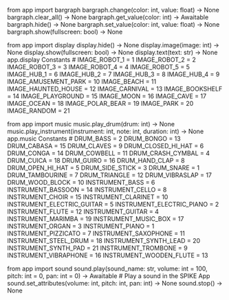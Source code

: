 from app import bargraph
bargraph.change(color: int, value: float) -> None
bargraph.clear_all() -> None
bargraph.get_value(color: int) -> Awaitable
bargraph.hide() -> None
bargraph.set_value(color: int, value: float) -> None
bargraph.show(fullscreen: bool) -> None


from app import display
display.hide() -> None
display.image(image: int) -> None
display.show(fullscreen: bool) -> None
display.text(text: str) -> None
app.display Constants # IMAGE_ROBOT_1 = 1 IMAGE_ROBOT_2 = 2 IMAGE_ROBOT_3 = 3 IMAGE_ROBOT_4 = 4 IMAGE_ROBOT_5 = 5 IMAGE_HUB_1 = 6 IMAGE_HUB_2 = 7 IMAGE_HUB_3 = 8 IMAGE_HUB_4 = 9 IMAGE_AMUSEMENT_PARK = 10 IMAGE_BEACH = 11 IMAGE_HAUNTED_HOUSE = 12 IMAGE_CARNIVAL = 13 IMAGE_BOOKSHELF = 14 IMAGE_PLAYGROUND = 15 IMAGE_MOON = 16 IMAGE_CAVE = 17 IMAGE_OCEAN = 18 IMAGE_POLAR_BEAR = 19 IMAGE_PARK = 20 IMAGE_RANDOM = 21


from app import music
music.play_drum(drum: int) -> None
music.play_instrument(instrument: int, note: int, duration: int) -> None
app.music Constants # DRUM_BASS = 2 DRUM_BONGO = 13 DRUM_CABASA = 15 DRUM_CLAVES = 9 DRUM_CLOSED_HI_HAT = 6 DRUM_CONGA = 14 DRUM_COWBELL = 11 DRUM_CRASH_CYMBAL = 4 DRUM_CUICA = 18 DRUM_GUIRO = 16 DRUM_HAND_CLAP = 8 DRUM_OPEN_HI_HAT = 5 DRUM_SIDE_STICK = 3 DRUM_SNARE = 1 DRUM_TAMBOURINE = 7 DRUM_TRIANGLE = 12 DRUM_VIBRASLAP = 17 DRUM_WOOD_BLOCK = 10 INSTRUMENT_BASS = 6 INSTRUMENT_BASSOON = 14 INSTRUMENT_CELLO = 8 INSTRUMENT_CHOIR = 15 INSTRUMENT_CLARINET = 10 INSTRUMENT_ELECTRIC_GUITAR = 5 INSTRUMENT_ELECTRIC_PIANO = 2 INSTRUMENT_FLUTE = 12 INSTRUMENT_GUITAR = 4 INSTRUMENT_MARIMBA = 19 INSTRUMENT_MUSIC_BOX = 17 INSTRUMENT_ORGAN = 3 INSTRUMENT_PIANO = 1 INSTRUMENT_PIZZICATO = 7 INSTRUMENT_SAXOPHONE = 11 INSTRUMENT_STEEL_DRUM = 18 INSTRUMENT_SYNTH_LEAD = 20 INSTRUMENT_SYNTH_PAD = 21 INSTRUMENT_TROMBONE = 9 INSTRUMENT_VIBRAPHONE = 16 INSTRUMENT_WOODEN_FLUTE = 13


from app import sound
sound.play(sound_name: str, volume: int = 100, pitch: int = 0, pan: int = 0) -> Awaitable # Play a sound in the SPIKE App
sound.set_attributes(volume: int, pitch: int, pan: int) -> None
sound.stop() -> None
